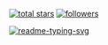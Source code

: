 <p align="left">
  <a href="https://github.com/cs-tao?tab=repositories&sort=stargazers">
    <img alt="total stars" title="Total stars on GitHub" src="https://custom-icon-badges.herokuapp.com/github/stars/cs-tao?color=55960c&style=for-the-badge&labelColor=488207&logo=star"/></a>
  <a href="https://github.com/cs-tao?tab=followers">
    <img alt="followers" title="Follow me on Github" src="https://custom-icon-badges.herokuapp.com/github/followers/cs-tao?color=236ad3&labelColor=1155ba&style=for-the-badge&logo=person-add&label=Follow&logoColor=white"/></a>
  <a href="https://github.com/DenverCoder1/Simple-View-Counter">
</p>

<p align="left">
  <a href="https://github.com/CS-Tao">
    <img src="https://readme-typing-svg.herokuapp.com?color=3080ec&vCenter=true&lines=Hi+there+%F0%9F%91%8B;I'm+Tao.+Thank+you+for+visiting." alt="readme-typing-svg">
  </a>
</p>
